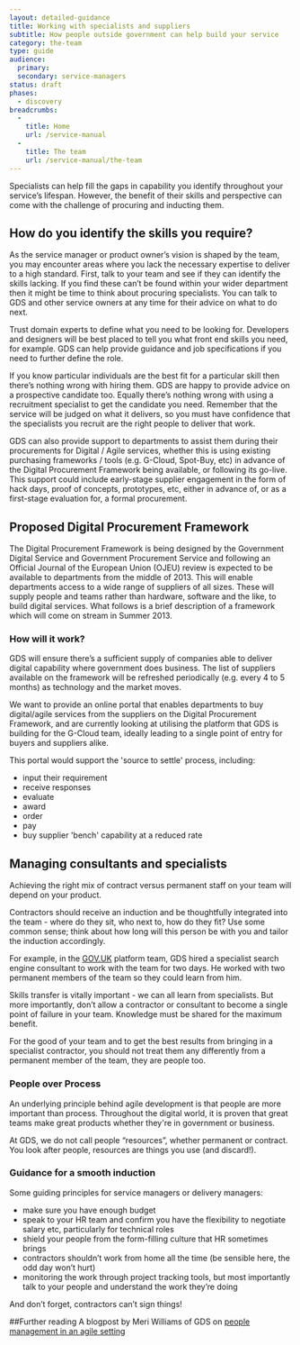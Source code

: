 ```yaml
---
layout: detailed-guidance
title: Working with specialists and suppliers
subtitle: How people outside government can help build your service
category: the-team
type: guide
audience:
  primary: 
  secondary: service-managers
status: draft
phases:
  - discovery
breadcrumbs:
  -
    title: Home
    url: /service-manual
  -
    title: The team
    url: /service-manual/the-team
---
```


Specialists can help fill the gaps in capability you identify throughout your service’s lifespan. However, the benefit of their skills and perspective can come with the challenge of procuring and inducting them.

## How do you identify the skills you require?

As the service manager or product owner’s vision is shaped by the team, you may encounter areas where you lack the necessary expertise to deliver to a high standard. First, talk to your team and see if they can identify the skills lacking. If you find these can’t be found within your wider department then it might be time to think about procuring specialists. You can talk to GDS and other service owners at any time for their advice on what to do next.

Trust domain experts to define what you need to be looking for. Developers and designers will be best placed to tell you what front end skills you need, for example. GDS can help provide guidance and job specifications if you need to further define the role.

If you know particular individuals are the best fit for a particular skill then there’s nothing wrong with hiring them. GDS are happy to provide advice on a prospective candidate too. Equally there’s nothing wrong with using a recruitment specialist to get the candidate you need. Remember that the service will be judged on what it delivers, so you must have confidence that the specialists you recruit are the right people to deliver that work.

GDS can also provide support to departments to assist them during their procurements for Digital / Agile services, whether this is using existing purchasing frameworks / tools (e.g. G-Cloud, Spot-Buy, etc) in advance of the Digital Procurement Framework being available, or following its go-live. This support could include early-stage supplier engagement in the form of hack days, proof of concepts, prototypes, etc, either in advance of, or as a first-stage evaluation for, a formal procurement.


## Proposed Digital Procurement Framework

The Digital Procurement Framework is being designed by the Government Digital Service and Government Procurement Service and following an Official Journal of the European Union (OJEU) review is expected to be available to departments from the middle of 2013. This will enable departments access to a wide range of suppliers of all sizes. These will supply people and teams rather than hardware, software and the like, to build digital services. What follows is a brief description of a framework which will come on stream in Summer 2013.

### How will it work?

GDS will ensure there’s a sufficient supply of companies able to deliver digital capability where government does business. The list of suppliers available on the framework will be refreshed periodically (e.g. every 4 to 5 months) as technology and the market moves.

We want to provide an online portal that enables departments to buy digital/agile services from the suppliers on the Digital Procurement Framework, and are currently looking at utilising the platform that GDS is building for the G-Cloud team, ideally leading to a single point of entry for buyers and suppliers alike.

This portal would support the 'source to settle' process, including:

* input their requirement
* receive responses
* evaluate
* award
* order
* pay
* buy supplier 'bench' capability at a reduced rate

## Managing consultants and specialists

Achieving the right mix of contract versus permanent staff on your team will depend on your product.

Contractors should receive an induction and be thoughtfully integrated into the team - where do they sit, who next to, how do they fit? Use some common sense; think about how long will this person be with you and tailor the induction accordingly.

For example, in the [GOV.UK](https://www.gov.uk) platform team, GDS hired a specialist search engine consultant to work with the team for two days. He worked with two permanent members of the team so they could learn from him.

Skills transfer is vitally important - we can all learn from specialists. But more importantly, don’t allow a contractor or consultant to become a single point of failure in your team. Knowledge must be shared for the maximum benefit.

For the good of your team and to get the best results from bringing in a specialist contractor, you should not treat them any differently from a permanent member of the team, they are people too.

### People over Process

An underlying principle behind agile development is that people are more important than process. Throughout the digital world, it is proven that great teams make great products whether they're in government or business.

At GDS, we do not call people “resources”, whether permanent or contract. You look after people, resources are things you use (and discard!).

### Guidance for a smooth induction

Some guiding principles for service managers or delivery managers:

* make sure you have enough budget
* speak to your HR team and confirm you have the flexibility to negotiate salary etc, particularly for technical roles
* shield your people from the form-filling culture that HR sometimes brings
* contractors shouldn’t work from home all the time (be sensible here, the odd day won’t hurt)
* monitoring the work through project tracking tools, but most importantly talk to your people and understand the work they’re doing

And don’t forget, contractors can’t sign things!

##Further reading
A blogpost by Meri Williams of GDS on [people management in an agile setting](http://digital.cabinetoffice.gov.uk/2012/11/27/people-management-in-an-agile-setting)

